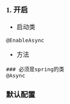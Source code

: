<span  style="font-family: Simsun,serif; font-size: 17px; ">

### 1. 开启

- 启动类

~~~
@EnableAsync
~~~

- 方法

~~~
### 必须是spring的类
@Async
~~~

### 默认配置

### 

</span>